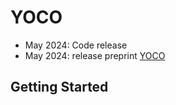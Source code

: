 # YOCO

- May 2024: Code release
- May 2024: release preprint [YOCO](https://arxiv.org/abs/)

## Getting Started
